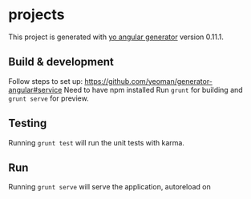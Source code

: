 # projects

This project is generated with [yo angular generator](https://github.com/yeoman/generator-angular)
version 0.11.1.


## Build & development
Follow steps to set up:
https://github.com/yeoman/generator-angular#service
Need to have npm installed 
Run `grunt` for building and `grunt serve` for preview.

## Testing

Running `grunt test` will run the unit tests with karma.

## Run
Running `grunt serve` will serve the application, autoreload on 
